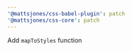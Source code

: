 ```yaml
---
'@mattsjones/css-babel-plugin': patch
'@mattsjones/css-core': patch
---
```


Add `mapToStyles` function
